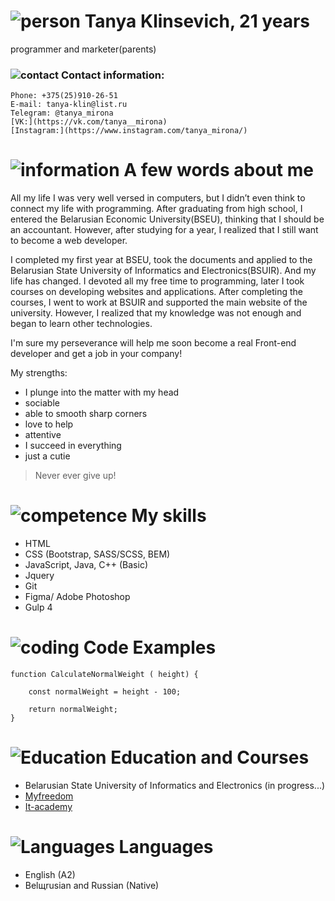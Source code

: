 # ![person](/icons-cv/woman.png) **Tanya Klinsevich, 21 years**
programmer and marketer(parents)

### ![contact](/icons-cv/phone-call.png) **Contact information:**
    Phone: +375(25)910-26-51
    E-mail: tanya-klin@list.ru
    Telegram: @tanya_mirona
    [VK:](https://vk.com/tanya__mirona)
    [Instagram:](https://www.instagram.com/tanya_mirona/)

# ![information](/icons-cv/information.png) A few words about me
All my life I was very well versed in computers, but I didn’t even think to connect my life with programming. After graduating from high school, I entered the Belarusian Economic University(BSEU), thinking that I should be an accountant. However, after studying for a year, I realized that I still want to become a web developer. 
    
I completed my first year at BSEU, took the documents and applied to the Belarusian State University of Informatics and Electronics(BSUIR). And my life has changed. I devoted all my free time to programming, later I took courses on developing websites and applications. After completing the courses, I went to work at BSUIR and supported the main website of the university. However, I realized that my knowledge was not enough and began to learn other technologies.

I'm sure my perseverance will help me soon become a real Front-end developer and get a job in your company!

My strengths:
* I plunge into the matter with my head
* sociable
* able to smooth sharp corners
* love to help
* attentive
* I succeed in everything
* just a cutie

> Never ever give up!

# ![competence](/icons-cv/competence.png) My skills

* HTML
* CSS (Bootstrap, SASS/SCSS, BEM)
* JavaScript, Java, C++ (Basic)
* Jquery
* Git
* Figma/ Adobe Photoshop
* Gulp 4

# ![coding](/icons-cv/coding.png) Code Examples

```
function CalculateNormalWeight ( height) {

    const normalWeight = height - 100;

    return normalWeight;
}
```

# ![Education](/icons-cv/education.png) Education and Courses

* Belarusian State University of Informatics and Electronics (in progress...)
* [Myfreedom](https://myfreedom.by/courses/dev)
* [It-academy](https://www.it-academy.by/course/front-end-developer/)

# ![Languages](/icons-cv/language.png) Languages

* English (A2)
* Belщrusian and Russian (Native)